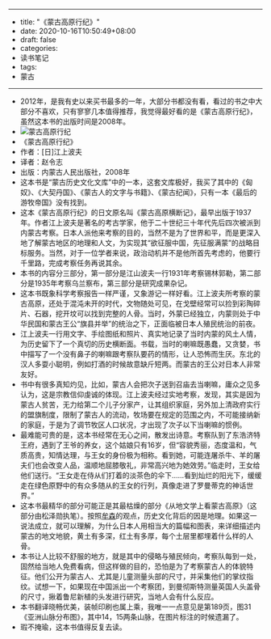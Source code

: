 - --
- title: "《蒙古高原行纪》"
- date: 2020-10-16T10:50:49+08:00
- draft: false
- categories: 
- 读书笔记
- tags: 
- 蒙古
- --
- 2012年，是我有史以来买书最多的一年，大部分书都没有看，看过的书之中大部分不喜欢，只有寥寥几本值得推荐，我觉得最好看的是《蒙古高原行纪》，虽然这本书的出版时间是2008年。
- ![蒙古高原行纪](http://www.baibanbao.net/wp-content/uploads/2012/12/menggugaoyuan.jpg)
- 《蒙古高原行纪》
- 作者：[日]江上波夫
- 译者：赵令志
- 出版：内蒙古人民出版社，2008年
- 这本书是“蒙古历史文化文库”中的一本，这套文库极好，我买了其中的《匈奴》、《大契丹国》、《蒙古人的文字与书籍》、《蒙古纪闻》，只有一本《最后的游牧帝国》没有找到。
- 这本《蒙古高原行纪》的日文原名叫《蒙古高原横断记》，最早出版于1937年。作者江上波夫是著名的考古学家，他于二十世纪三十年代先后四次被派到内蒙古考察。日本人派他来考察的目的，当然不是为了世界和平，而是更深入地了解蒙古地区的地理和人文，为实现其“欲征服中国，先征服满蒙”的战略目标服务。当然，对于一位学者来说，政治动机并不是他所首先考虑的，他要行千里路，完成考察任务再说其余。
- 本书的内容分三部分，第一部分是江山波夫一行1931年考察锡林郭勒，第二部分是1935年考察乌兰察布，第三部分是研究成果杂记。
- 这本书既象科学考察报告一样严谨，又象游记一样好看。江上波夫所考察的蒙古高原，还处于混沌未开的时代，文物随处可见，在戈壁经常可以捡到彩陶碎片、石器，挖开坟可以找到完整的人骨。当时，外蒙已经独立，内蒙则处于中华民国和蒙古王公“旗县并举”的统治之下，正面临被日本人殖民统治的前夜。
- 江上波夫一行用文字、手绘图纸和照片、真实地记录了当时内蒙的风土人情，为历史留下了一个真切的历史横断面。书载，当时的喇嘛既愚蠢，又贪婪，书中描写了一个没有鼻子的喇嘛跟考察队要药的情形，让人恐怖而生厌。东北的汉人多耍小聪明，例如打酒的时候故意缺斤短两。而蒙古的王公对日本人非常友好。
- 书中有很多真知灼见，比如，蒙古人会把次子送到召庙去当喇嘛，庸众之见多认为，这是宗教信仰虔诚的体现。江上波夫经过实地考察，发现，其实是因为蒙古人贫苦，无力给第二个儿子分家产，让其组织家庭，另外加上清政府实行的盟旗制度，限制了蒙古人的流动，牧场要在规定的范围之内，不可能接纳新的家庭，于是为了调节牧区人口状况，才出现了次子以下当喇嘛的惯例。
- 最难能可贵的是，这本书经常在无心之间，散发出诗意。考察队到了东浩济特王府，遇到了王爷的养女，这个姑娘只有16岁，但“容貌秀丽，态度温和，气质高贵，知情达理，与王女的身份极为相称。看到她，可能连屠杀牛、羊的屠夫们也会改变人品，温顺地屈膝敬礼，非常高兴地为她效劳。”临走时，王女给他们送行。“王女走在侍从们打着的淡茶色的伞下……看到灿烂的阳光下，缓缓走在绿色原野中的有众多随从的王女的行列，真像走进了罗曼蒂克的神话世界。”
- 这本书最精华的部分可能正是其最枯燥的部分《从地文学上看蒙古高原》（这部分由松泽勋执笔）。按照[牟森](http://mousen.blogbus.com)的观点，历史文化背后的因是地理。如果这一说法成立，就可以理解，为什么日本人用相当大的篇幅和图表，来详细描述内蒙古的地文地貌，黄土有多深，红土有多厚，每个土层里都埋着什么样的人骨。
- 本书让人比较不舒服的地方，就是其中的侵略与殖民倾向，考察队每到一处，固然给当地人免费看病，但这样做的目的，恐怕是为了考察蒙古人的体貌特征。他们公开为蒙古人、尤其是儿童测量头部的尺寸，并采集他们的掌纹指纹。试想一下，如果现在中国派出一个考察团，到曼彻斯特测量英国人头盖骨的尺寸，揪着鲁尼新植的头发进行研究，当地人会有什么反应。
- 本书翻译晓畅优美，装帧印刷也属上乘，我唯一一点意见是第189页，图31《亚洲山脉分布图》，其中14，15两条山脉，在图片标注的时候遗漏了。
- 瑕不掩瑜，这本书值得反复去读。
